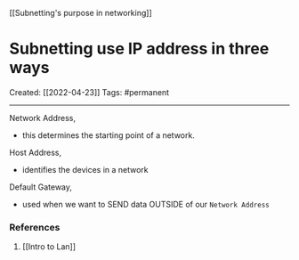 [[Subnetting's purpose in networking]]

# Subnetting use IP address in three ways
Created:  [[2022-04-23]]
Tags: #permanent 

---
Network Address, 
- this determines the starting point of a network.


Host Address, 
- identifies the devices in a network


Default Gateway, 
- used when we want to SEND data OUTSIDE of our `Network Address`






### References
1. [[Intro to Lan]]